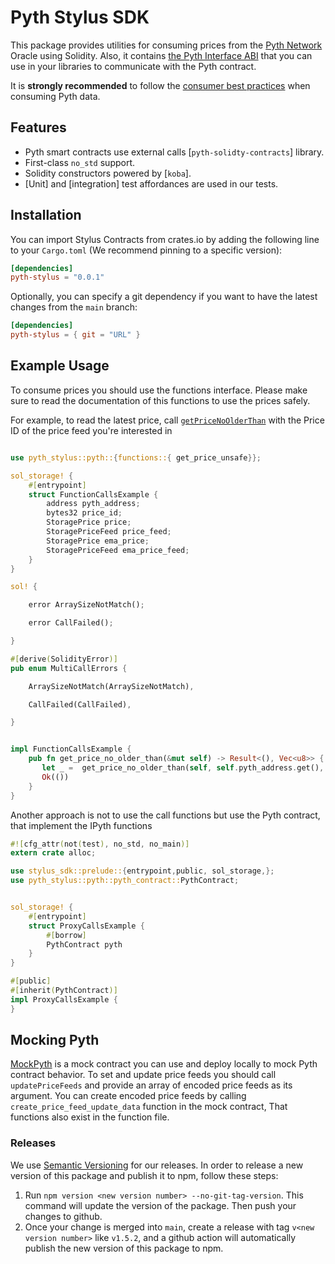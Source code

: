 # Pyth Stylus SDK

This package provides utilities for consuming prices from the [Pyth Network](https://pyth.network/) Oracle using Solidity. Also, it contains [the Pyth Interface ABI](./abis/IPyth.json) that you can use in your libraries
to communicate with the Pyth contract.

It is **strongly recommended** to follow the [consumer best practices](https://docs.pyth.network/documentation/pythnet-price-feeds/best-practices) when consuming Pyth data.


## Features

- Pyth  smart contracts use external calls  [`pyth-solidty-contracts`] library.
- First-class `no_std` support.
- Solidity constructors powered by [`koba`].
- [Unit] and [integration] test affordances are used in our tests.
  

## Installation

You can import Stylus  Contracts from crates.io by adding the following
line to your `Cargo.toml` (We recommend pinning to a specific version):

```toml
[dependencies]
pyth-stylus = "0.0.1"
```

Optionally, you can specify a git dependency if you want to have the latest
changes from the `main` branch:

```toml
[dependencies]
pyth-stylus = { git = "URL" }
```

## Example Usage

To consume prices you should use the functions interface. Please make sure to read the documentation of this
functions to use the prices safely.

For example, to read the latest price, call [`getPriceNoOlderThan`](IPyth.sol) with the Price ID of the price feed
you're interested in

```rust

use pyth_stylus::pyth::{functions::{ get_price_unsafe}};

sol_storage! {
    #[entrypoint]
    struct FunctionCallsExample {
        address pyth_address;
        bytes32 price_id;
        StoragePrice price;
        StoragePriceFeed price_feed;
        StoragePrice ema_price;
        StoragePriceFeed ema_price_feed;
    }
}

sol! {

    error ArraySizeNotMatch();

    error CallFailed();

}

#[derive(SolidityError)]
pub enum MultiCallErrors {

    ArraySizeNotMatch(ArraySizeNotMatch),

    CallFailed(CallFailed),

}


impl FunctionCallsExample {
    pub fn get_price_no_older_than(&mut self) -> Result<(), Vec<u8>> {
       let _ =  get_price_no_older_than(self, self.pyth_address.get(), self.price_id.get(), U256::from(1000))?;
       Ok(())
    }
}

```

Another approach is not to  use the call functions but use the Pyth contract, that implement the IPyth functions 

```rust 
#![cfg_attr(not(test), no_std, no_main)]
extern crate alloc;

use stylus_sdk::prelude::{entrypoint,public, sol_storage,};
use pyth_stylus::pyth::pyth_contract::PythContract;


sol_storage! {
    #[entrypoint]
    struct ProxyCallsExample {
        #[borrow]
        PythContract pyth
    }
}

#[public]
#[inherit(PythContract)]
impl ProxyCallsExample {
}

```

## Mocking Pyth

[MockPyth](./mock.rs) is a mock contract you can use and deploy locally to mock Pyth contract behavior. To set and update price feeds you should call `updatePriceFeeds` and provide an array of encoded price feeds  as its argument. You can create encoded price feeds by calling `create_price_feed_update_data` function in the mock contract, That functions also exist in the function file.

### Releases

We use [Semantic Versioning](https://semver.org/) for our releases. In order to release a new version of this package and publish it to npm, follow these steps:

1. Run `npm version <new version number> --no-git-tag-version`. This command will update the version of the package. Then push your changes to github.
2. Once your change is merged into `main`, create a release with tag `v<new version number>` like `v1.5.2`, and a github action will automatically publish the new version of this package to npm.
